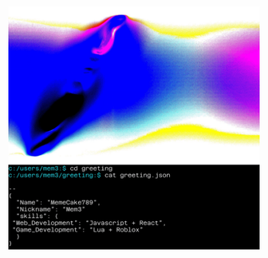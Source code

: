 ![Banner](https://github.com/MemeCake789/MemeCake789/blob/main/vga%20displace.exe%20(Community)-1.png)


